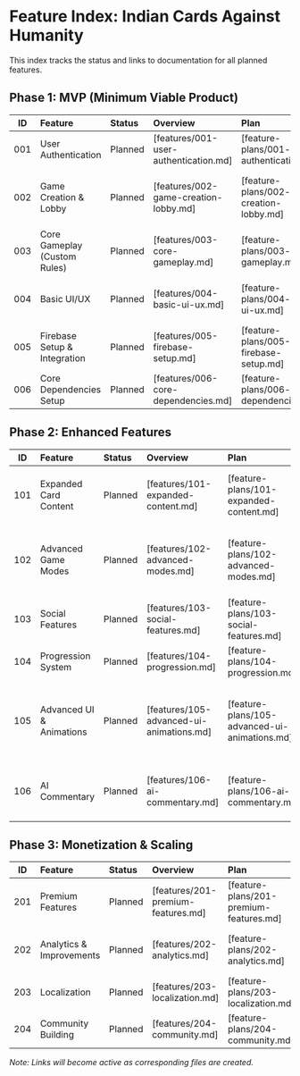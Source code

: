 # Feature Index: Indian Cards Against Humanity

This index tracks the status and links to documentation for all planned features.

## Phase 1: MVP (Minimum Viable Product)

| ID  | Feature                      | Status  | Overview                              | Plan                                       | Notes                                                         |
| :-: | :--------------------------- | :------ | :------------------------------------ | :----------------------------------------- | :------------------------------------------------------------ |
| 001 | User Authentication          | Planned | [features/001-user-authentication.md] | [feature-plans/001-user-authentication.md] | Core login, registration, basic profiles                      |
| 002 | Game Creation & Lobby        | Planned | [features/002-game-creation-lobby.md] | [feature-plans/002-game-creation-lobby.md] | Create game, invite link, waiting room, custom duration/turns |
| 003 | Core Gameplay (Custom Rules) | Planned | [features/003-core-gameplay.md]       | [feature-plans/003-core-gameplay.md]       | Rotating dealer, collect black cards, 1-2 answers             |
| 004 | Basic UI/UX                  | Planned | [features/004-basic-ui-ux.md]         | [feature-plans/004-basic-ui-ux.md]         | Mobile-responsive, basic components                           |
| 005 | Firebase Setup & Integration | Planned | [features/005-firebase-setup.md]      | [feature-plans/005-firebase-setup.md]      | Project config, SDK, basic rules                              |
| 006 | Core Dependencies Setup      | Planned | [features/006-core-dependencies.md]   | [feature-plans/006-core-dependencies.md]   | Install & configure key libraries                             |

## Phase 2: Enhanced Features

| ID  | Feature                  | Status  | Overview                                 | Plan                                          | Notes                                                                            |
| :-: | :----------------------- | :------ | :--------------------------------------- | :-------------------------------------------- | :------------------------------------------------------------------------------- |
| 101 | Expanded Card Content    | Planned | [features/101-expanded-content.md]       | [feature-plans/101-expanded-content.md]       | New packs, custom JSON upload (Paid), community cards                            |
| 102 | Advanced Game Modes      | Planned | [features/102-advanced-modes.md]         | [feature-plans/102-advanced-modes.md]         | Special rounds (Chai Break, etc. - _re-evaluate_), tournament, team play         |
| 103 | Social Features          | Planned | [features/103-social-features.md]        | [feature-plans/103-social-features.md]        | Friends, invites, chat, emotes                                                   |
| 104 | Progression System       | Planned | [features/104-progression.md]            | [feature-plans/104-progression.md]            | Levels, unlocks, achievements                                                    |
| 105 | Advanced UI & Animations | Planned | [features/105-advanced-ui-animations.md] | [feature-plans/105-advanced-ui-animations.md] | Card shuffling, dealing, selection, presentation animations, polished judging UI |
| 106 | AI Commentary            | Planned | [features/106-ai-commentary.md]          | [feature-plans/106-ai-commentary.md]          | Random prompts/quotes based on winning answers                                   |

## Phase 3: Monetization & Scaling

| ID  | Feature                  | Status  | Overview                           | Plan                                    | Notes                                   |
| :-: | :----------------------- | :------ | :--------------------------------- | :-------------------------------------- | :-------------------------------------- |
| 201 | Premium Features         | Planned | [features/201-premium-features.md] | [feature-plans/201-premium-features.md] | Ad-free, customization, exclusive packs |
| 202 | Analytics & Improvements | Planned | [features/202-analytics.md]        | [feature-plans/202-analytics.md]        | Tracking, feedback, moderation, A/B     |
| 203 | Localization             | Planned | [features/203-localization.md]     | [feature-plans/203-localization.md]     | Multi-language support                  |
| 204 | Community Building       | Planned | [features/204-community.md]        | [feature-plans/204-community.md]        | Sharing, voting, events                 |

_Note: Links will become active as corresponding files are created._
